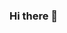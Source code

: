 ### Hi there 👋

<!--
**danaimone/danaimone** is a ✨ _special_ ✨ repository because its `README.md` (this file) appears on your GitHub profile.

Here are some ideas to get you started:

- 🔭 I’m currently working on TnkCalc with GeoEngineer's as well as PNNL's DARPA Modeling Adversial Activity.
- 🌱 I’m currently learning object-oriented design and computer vision.
- 👯 I’m looking to collaborate on low-level/systems projects as well as full-stack web applications.
- 📫 How to reach me: 30274286+danaimone@users.noreply.github.com
- 😄 Pronouns: he/him/his
- ⚡ Fun fact: I'm passionate about theatre!
-->
